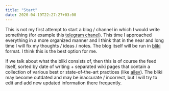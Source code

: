 ```yaml
---
title: "Start"
date: 2020-04-19T22:27:27+03:00
---
```


This is not my first attempt to start a blog / channel in which I would write something (for example this [telegram chanel](https://t.me/writingdmitry)).
This time I approached everything in a more organized manner and I think that in the near and long time I will fix my thoughts / ideas / notes. The blog itself will be run in [bliki](https://www.martinfowler.com/bliki/WhatIsaBliki.html) format. I think this is the best option for me.

If we talk about what the bliki consists of, then this is of course the feed itself, sorted by date of writing + separated wiki pages that contain a collection of various best or state-of-the-art practices (like [ailev](https://ailev.livejournal.com/)).
The bliki may become outdated and may be inaccurate / incorrect, but I will try to edit and add new updated information there frequently.
